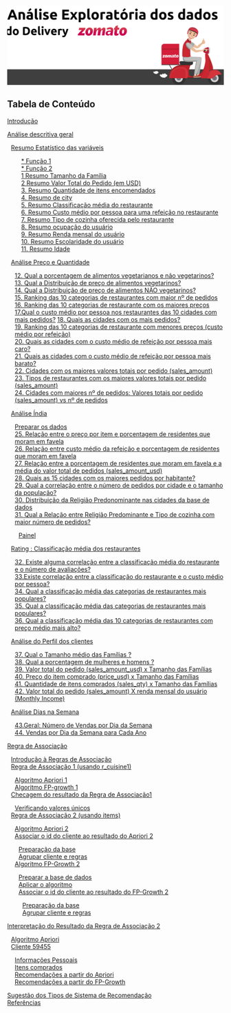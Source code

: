 <Img src="https://github.com/CatarinaAguiar3/Analise_Exploratoria_dos_dados_do_delivery_Zomato/blob/main/Imagens/Banner_para_README.png" >

<div>
<h2>Tabela de Conteúdo</h2> 
  <a href="#introdução">Introdução</a> <br>

  <a  href="#análise-descritiva-geral">Análise descritiva geral<br>
  <ul style="list-style:none; margin-left: -15px;">
    <a  href="#resumo-estatístico-das-variáveis">Resumo Estatístico das variáveis</a><br>
    <ul style="list-style:none;">
      <a href="#função-que-calcula-o-resumo-estatístico-para-variáveis-númericas">* Função 1</a><br>
      <a href="#função-que-retorna-valor-único">* Função 2</a><br>
      <a href="#1-resumo-tamanho-da-família"> 1 Resumo Tamanho da Família</a><br>
      <a href="#2resumo-valor-total-do-pedido-em-usd">2 Resumo Valor Total do Pedido (em USD)</a><br>
      <a href="#">3. Resumo Quantidade de itens encomendados</a><br>
      <a href="#">4. Resumo de city</a><br>
      <a href="#">5. Resumo Classificação média do restaurante</a><br>
      <a href="#">6. Resumo Custo médio por pessoa para uma refeição no restaurante</a><br>
      <a href="#">7. Resumo Tipo de cozinha oferecida pelo restaurante</a><br>
      <a href="#">8. Resumo ocupação do usuário</a><br>
      <a href="#">9. Resumo Renda mensal do usuário</a><br>
      <a href="#">10. Resumo Escolaridade do usuário</a><br>
      <a href="#">11. Resumo Idade</a><br>  
    </ul>

<a href="#análise-preço-e-quantidade">Análise Preço e Quantidade</a><br>
  <ul style="list-style:none;margin-left: -15px;">
    <a href="#">12. Qual a porcentagem de alimentos vegetarianos e não vegetarinos?</a><br>
    <a href="#">13. Qual a Distribuição de preço de alimentos vegetarinos?</a><br>
    <a href="#">14. Qual a Distribuição de preço de alimentos NÃO vegetarinos?</a><br>
    <a href="#">15. Ranking das 10 categorias de restaurantes com maior nº de pedidos</a><br>
    <a href="#">16. Ranking das 10 categorias de restaurante com os maiores preços</a><br>
    <a href="#">17.Qual o custo médio por pessoa nos restaurantes das 10 cidades com mais pedidos?</a>
    <a href="#">18. Quais as cidades com os mais pedidos?</a><br>
    <a href="#">19. Ranking das 10 categorias de restaurante com menores preços (custo médio por refeição)</a><br>
    <a href="#">20. Quais as cidades com o custo médio de refeição por pessoa mais caro?</a><br>
    <a href="#">21. Quais as cidades com o custo médio de refeição por pessoa mais barato?</a><br>
    <a href="#">22. Cidades com os maiores valores totais por pedido (sales_amount)</a><br>
    <a href="#">23. Tipos de restaurantes com os maiores valores totais por pedido (sales_amount)</a><br>
    <a href="#">24. Cidades com maiores nº de pedidos: Valores totais por pedido (sales_amount) vs nº de pedidos</a><br>
  </ul>
 

  <a href="#análise-índia">Análise Índia</a><br>
  <ul style="list-style:none; margin-left: -15px;">
    <a href="#preparar-os-dados">Preparar os dados</a><br>
    <a href="#">25. Relação entre o preço por item e porcentagem de residentes que moram em favela</a><br>
    <a href="#">26. Relação entre custo médio da refeição e porcentagem de residentes que moram em favela</a><br>
    <a href="#">27. Relação entre a porcentagem de residentes que moram em favela e a média do valor total de pedidos (sales_amount_usd)</a><br>
    <a href="#">28.	Quais as 15 cidades com os maiores pedidos por habitante?</a><br>
    <a href="#">29. Qual a correlação entre o número de pedidos por cidade e o tamanho da população?</a><br>
    <a href="#">30. Distribuição da Religião Predonominante nas cidades da base de dados</a><br>
    <a href="#">31. Qual a Relação entre Religião Predominante e Tipo de cozinha com maior número de pedidos?</a><br>
    <ul style="list-style:none; margin-left: -15px;">
    <a href="#painel">Painel</a><br>
    </ul>
  </ul> 


  <a href="#classificação-média-dos-restaurantes">Rating : Classificação média dos restaurantes</a><br>
  <ul style="list-style:none; margin-left: -15px;">
    <a href="#">32. Existe alguma correlação entre a classificação média do restaurante e o número de avaliações?</a><br> 
    <a href="#">33.Existe correlação entre a classificação do restaurante e o custo médio por pessoa?</a><br>
    <a href="#">34. Qual a classificação média das categorias de restaurantes mais populares?</a><br>
    <a href="#">35.	Qual a classificação média das categorias de restaurantes mais populares?</a><br>
    <a href="#">36. Qual a classificação média das 10 categorias de restaurantes com preço médio mais alto?</a><br>
  </ul>
 

  <a href="#análise-do-perfil-dos-clientes">Análise do Perfil dos clientes</a><br>
  <ul style="list-style:none;  margin-left: -15px;">
    <a href="#">37. Qual o Tamanho médio das Famílias ?</a><br>
    <a href="#">38. Qual a porcentagem de mulheres e homens ?</a><br>
    <a href="#">39. Valor total do pedido (sales_amount_usd) x Tamanho das Famílias</a><br>
    <a href="#">40. Preço do item comprado (price_usd) x Tamanho das Famílias</a><br>
    <a href="">41. Quantidade de itens comprados (sales_qty) x Tamanho das Famílias</a><br>
    <a href="#">42. Valor total do pedido (sales_amount) X renda mensal do usuário (Monthly Income)</a><br>
  </ul> 
  

  <a href="#análise-dias-na-semana">Análise Dias na Semana</a><br>
  <ul style="list-style:none;  margin-left: -15px;">
    <a href="#">43.Geral: Número de Vendas por Dia da Semana</a><br>
    <a href="#">44. Vendas por Dia da Semana para Cada Ano</a><br>
  </ul> 

  </ul>
  
  

  <a href="#regra-de-associcao">Regra de Associação</a><br>
  <ul style="list-style:none;  margin-left: -15px;">
     <a href="#introdução-à-regras-de-associação">Introdução à Regras de Associação</a><br>
     <a href="#regra-de-associação-1-usando-categoria-de-restaurante">Regra de Associação 1 (usando r_cuisine1)</a><br>
      <ul style="list-style:none;  margin-left: -15px;">
      <a href="#algoritmo-apriori-1">Algoritmo Apriori 1</a><br>
      <a href="#algoritmo-fp-growth-1">Algoritmo FP-growth 1</a><br>
      </ul>
    <a href="#checagem-do-resultado-da-regra-de-associação1">Checagem do resultado da Regra de Associação1</a><br>
      <ul style="list-style:none;  margin-left: -15px;">
      <a href="#verificando-valores-únicos">Verificando valores únicos</a><br>
      </ul>
    <a href="#regra-de-associação-2-usando-items">Regra de Associação 2 (usando items)</a><br>
      <ul style="list-style:none;  margin-left: -15px;">
        <a href="#algoritmo-apriori-2">Algoritmo Apriori 2</a><br>
        <a href="#associar-o-id-do-cliente-ao-resultado-do-apriori-2">Associar o id do cliente ao resultado do Apriori 2</a><br>
            <ul style="list-style:none;  margin-left: -15px;">
              <a href="#preparação-da-base">Preparação da base</a><br>
              <a href="#agrupar-cliente-e-regras">Agrupar cliente e regras</a><br>
            </ul>
        <a href="#algoritmo-fp-growth-2">Algoritmo FP-Growth 2</a><br>
            <ul style="list-style:none;  margin-left: -15px;">
              <a href="#preparar-a-base-de-dados">Preparar a base de dados</a><br>
              <a href="#aplicar-o-algoritmo">Aplicar o algoritmo</a><br>
              <a href="#associar-o-id-do-cliente-ao-resultado-do-fp-growth-2">Associar o id do cliente ao resultado do FP-Growth 2</a><br>
              <ul style="list-style:none;  margin-left: -15px;">
              <a href="#preparar2">Preparação da base</a><br>
              <a href="#agrupar2">Agrupar cliente e regras</a><br>
            </ul>
           </ul> 
      </ul>          
  </ul>
  
  

  <a href="#interpretação-do-resultado-da-regra-de-associação-2">Interpretação do Resultado da Regra de Associação 2 <br>
    <ul style="list-style:none;  margin-left: -15px;">
      <a href="#algoritmo-apriori">Algoritmo Apriori</a> <br>
      <a href="#cliente-59455">Cliente 59455</a><br>
      <ul style="list-style:none;  margin-left: -15px;">
        <a href="#informações-pessoais">Informações Pessoais</a><br>
        <a href="#itens-comprados">Itens comprados</a><br>
        <a href="#recomendações-a-partir-do-apriori">Recomendações a partir do Apriori</a><br>
        <a href="#recomendações-a-partir-do-fp-growth">Recomendações a partir do FP-Growth</a><br>
      </ul>
    </ul>
  </a>
  <a href="#sugestão-dos-tipos-de-sistema-de-recomendação">Sugestão dos Tipos de Sistema de Recomendação </a><br>
  <a href="#referências">Referências</a><br>
</div>

